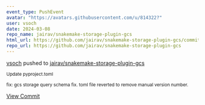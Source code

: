 ```yaml
---
event_type: PushEvent
avatar: "https://avatars.githubusercontent.com/u/814322?"
user: vsoch
date: 2024-03-08
repo_name: jairav/snakemake-storage-plugin-gcs
html_url: https://github.com/jairav/snakemake-storage-plugin-gcs/commit/ac6da6ac0907076f15584cd8bac730f09a96f883
repo_url: https://github.com/jairav/snakemake-storage-plugin-gcs
---
```


<a href='https://github.com/vsoch' target='_blank'>vsoch</a> pushed to <a href='https://github.com/jairav/snakemake-storage-plugin-gcs' target='_blank'>jairav/snakemake-storage-plugin-gcs</a>

<small>Update pyproject.toml

fix: gcs storage query schema fix. toml file reverted to remove manual version number.</small>

<a href='https://github.com/jairav/snakemake-storage-plugin-gcs/commit/ac6da6ac0907076f15584cd8bac730f09a96f883' target='_blank'>View Commit</a>